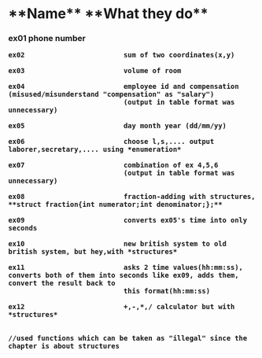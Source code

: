  <h1> **Name**                    **What they do**</h1>
<h3>  
    ex01                        phone number
    
    ex02                        sum of two coordinates(x,y)
    
    ex03                        volume of room
    
    ex04                        employee id and compensation  (misused/misunderstand "compensation" as "salary")  
                                (output in table format was unnecessary)
    
    ex05                        day month year (dd/mm/yy)
    
    ex06                        choose l,s,.... output laborer,secretary,.... using *enumeration*
    
    ex07                        combination of ex 4,5,6
                                (output in table format was unnecessary)
    
    ex08                        fraction-adding with structures,    **struct fraction{int numerator;int denominator;};**
    
    ex09                        converts ex05's time into only seconds
    
    ex10                        new british system to old british system, but hey,with *structures*
    
    ex11                        asks 2 time values(hh:mm:ss), converts both of them into seconds like ex09, adds them, convert the result back to
                                this format(hh:mm:ss)
                                
    ex12                        +,-,*,/ calculator but with *structures*
    
    
    //used functions which can be taken as "illegal" since the chapter is about structures
                                
                              

